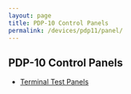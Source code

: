 ```yaml
---
layout: page
title: PDP-10 Control Panels
permalink: /devices/pdp11/panel/
---
```


PDP-10 Control Panels
---------------------

* [Terminal Test Panels](test/)
